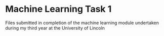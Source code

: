 # Machine Learning Task 1 

Files submitted in completion of the machine learning module undertaken during my third year at the University of Lincoln
